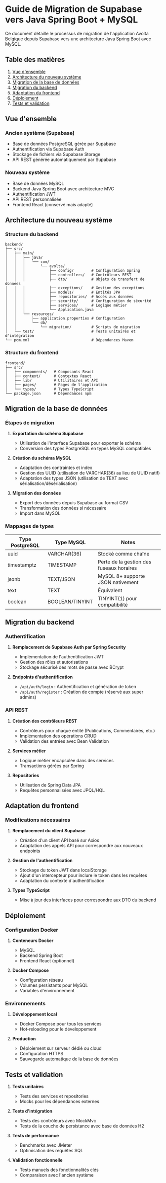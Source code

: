 # Guide de Migration de Supabase vers Java Spring Boot + MySQL

Ce document détaille le processus de migration de l'application Avolta Belgique depuis Supabase vers une architecture Java Spring Boot avec MySQL.

## Table des matières

1. [Vue d'ensemble](#vue-densemble)
2. [Architecture du nouveau système](#architecture-du-nouveau-système)
3. [Migration de la base de données](#migration-de-la-base-de-données)
4. [Migration du backend](#migration-du-backend)
5. [Adaptation du frontend](#adaptation-du-frontend)
6. [Déploiement](#déploiement)
7. [Tests et validation](#tests-et-validation)

## Vue d'ensemble

### Ancien système (Supabase)
- Base de données PostgreSQL gérée par Supabase
- Authentification via Supabase Auth
- Stockage de fichiers via Supabase Storage
- API REST générée automatiquement par Supabase

### Nouveau système
- Base de données MySQL
- Backend Java Spring Boot avec architecture MVC
- Authentification JWT
- API REST personnalisée
- Frontend React (conservé mais adapté)

## Architecture du nouveau système

### Structure du backend
```
backend/
├── src/
│   ├── main/
│   │   ├── java/
│   │   │   └── com/
│   │   │       └── avolta/
│   │   │           ├── config/        # Configuration Spring
│   │   │           ├── controllers/   # Contrôleurs REST
│   │   │           ├── dto/           # Objets de transfert de données
│   │   │           ├── exceptions/    # Gestion des exceptions
│   │   │           ├── models/        # Entités JPA
│   │   │           ├── repositories/  # Accès aux données
│   │   │           ├── security/      # Configuration de sécurité
│   │   │           ├── services/      # Logique métier
│   │   │           └── Application.java
│   │   └── resources/
│   │       ├── application.properties # Configuration
│   │       └── db/
│   │           └── migration/         # Scripts de migration
│   └── test/                          # Tests unitaires et d'intégration
└── pom.xml                            # Dépendances Maven
```

### Structure du frontend
```
frontend/
├── src/
│   ├── components/   # Composants React
│   ├── context/      # Contextes React
│   ├── lib/          # Utilitaires et API
│   ├── pages/        # Pages de l'application
│   └── types/        # Types TypeScript
└── package.json      # Dépendances npm
```

## Migration de la base de données

### Étapes de migration

1. **Exportation du schéma Supabase**
   - Utilisation de l'interface Supabase pour exporter le schéma
   - Conversion des types PostgreSQL en types MySQL compatibles

2. **Création du schéma MySQL**
   - Adaptation des contraintes et index
   - Gestion des UUID (utilisation de VARCHAR(36) au lieu de UUID natif)
   - Adaptation des types JSON (utilisation de TEXT avec sérialisation/désérialisation)

3. **Migration des données**
   - Export des données depuis Supabase au format CSV
   - Transformation des données si nécessaire
   - Import dans MySQL

### Mappages de types

| Type PostgreSQL | Type MySQL       | Notes                                    |
|-----------------|------------------|------------------------------------------|
| uuid            | VARCHAR(36)      | Stocké comme chaîne                      |
| timestamptz     | TIMESTAMP        | Perte de la gestion des fuseaux horaires |
| jsonb           | TEXT/JSON        | MySQL 8+ supporte JSON nativement        |
| text            | TEXT             | Équivalent                               |
| boolean         | BOOLEAN/TINYINT  | TINYINT(1) pour compatibilité            |

## Migration du backend

### Authentification

1. **Remplacement de Supabase Auth par Spring Security**
   - Implémentation de l'authentification JWT
   - Gestion des rôles et autorisations
   - Stockage sécurisé des mots de passe avec BCrypt

2. **Endpoints d'authentification**
   - `/api/auth/login` : Authentification et génération de token
   - `/api/auth/register` : Création de compte (réservé aux super admins)

### API REST

1. **Création des contrôleurs REST**
   - Contrôleurs pour chaque entité (Publications, Commentaires, etc.)
   - Implémentation des opérations CRUD
   - Validation des entrées avec Bean Validation

2. **Services métier**
   - Logique métier encapsulée dans des services
   - Transactions gérées par Spring

3. **Repositories**
   - Utilisation de Spring Data JPA
   - Requêtes personnalisées avec JPQL/HQL

## Adaptation du frontend

### Modifications nécessaires

1. **Remplacement du client Supabase**
   - Création d'un client API basé sur Axios
   - Adaptation des appels API pour correspondre aux nouveaux endpoints

2. **Gestion de l'authentification**
   - Stockage du token JWT dans localStorage
   - Ajout d'un intercepteur pour inclure le token dans les requêtes
   - Adaptation du contexte d'authentification

3. **Types TypeScript**
   - Mise à jour des interfaces pour correspondre aux DTO du backend

## Déploiement

### Configuration Docker

1. **Conteneurs Docker**
   - MySQL
   - Backend Spring Boot
   - Frontend React (optionnel)

2. **Docker Compose**
   - Configuration réseau
   - Volumes persistants pour MySQL
   - Variables d'environnement

### Environnements

1. **Développement local**
   - Docker Compose pour tous les services
   - Hot-reloading pour le développement

2. **Production**
   - Déploiement sur serveur dédié ou cloud
   - Configuration HTTPS
   - Sauvegarde automatique de la base de données

## Tests et validation

1. **Tests unitaires**
   - Tests des services et repositories
   - Mocks pour les dépendances externes

2. **Tests d'intégration**
   - Tests des contrôleurs avec MockMvc
   - Tests de la couche de persistance avec base de données H2

3. **Tests de performance**
   - Benchmarks avec JMeter
   - Optimisation des requêtes SQL

4. **Validation fonctionnelle**
   - Tests manuels des fonctionnalités clés
   - Comparaison avec l'ancien système